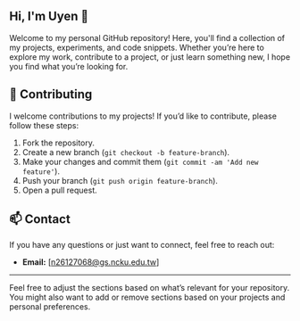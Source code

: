 ## Hi, I'm Uyen 👋

Welcome to my personal GitHub repository! Here, you'll find a collection of my projects, experiments, and code snippets. Whether you’re here to explore my work, contribute to a project, or just learn something new, I hope you find what you’re looking for.

## 🤝 Contributing

I welcome contributions to my projects! If you’d like to contribute, please follow these steps:

1. Fork the repository.
2. Create a new branch (`git checkout -b feature-branch`).
3. Make your changes and commit them (`git commit -am 'Add new feature'`).
4. Push your branch (`git push origin feature-branch`).
5. Open a pull request.

## 📫 Contact

If you have any questions or just want to connect, feel free to reach out:

- **Email:** [n26127068@gs.ncku.edu.tw]

---

Feel free to adjust the sections based on what’s relevant for your repository. You might also want to add or remove sections based on your projects and personal preferences.
